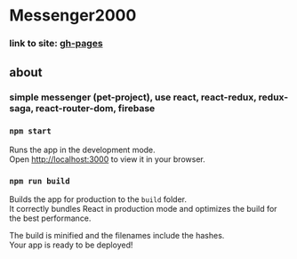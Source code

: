 # Messenger2000

### link to site: [gh-pages](https://toron2c.github.io/messenger)

## about

### simple messenger (pet-project), use react, react-redux, redux-saga, react-router-dom, firebase

### `npm start`

Runs the app in the development mode.\
Open [http://localhost:3000](http://localhost:3000) to view it in your browser.

### `npm run build`

Builds the app for production to the `build` folder.\
It correctly bundles React in production mode and optimizes the build for the best performance.

The build is minified and the filenames include the hashes.\
Your app is ready to be deployed!
